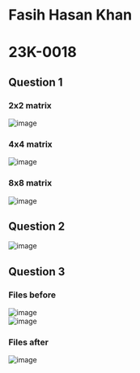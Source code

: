# Fasih Hasan Khan
# 23K-0018

## Question 1
### 2x2 matrix
![image](https://github.com/fasihh/pfFall23/assets/47947561/fae73614-bed7-4707-8d80-9efbd6253a0c)
### 4x4 matrix
![image](https://github.com/fasihh/pfFall23/assets/47947561/1e22d9f1-bb5d-4bd5-8991-a18f0e5e0398)
### 8x8 matrix
![image](https://github.com/fasihh/pfFall23/assets/47947561/f7bd893f-0bc6-4088-bf17-9859af6549c1)

## Question 2
![image](https://github.com/fasihh/pfFall23/assets/47947561/30c3fbbf-ec62-4366-9ce4-a45b57a4d026)

## Question 3
### Files before
![image](https://github.com/fasihh/pfFall23/assets/47947561/46c71330-8a45-41dd-9ec7-bd6a78592c43)
<br>
![image](https://github.com/fasihh/pfFall23/assets/47947561/672be212-83c9-42f0-a32e-f3abcc92beea)
<br>
### Files after
![image](https://github.com/fasihh/pfFall23/assets/47947561/317a7ea2-220a-4bc8-a9f8-67538415827b)
